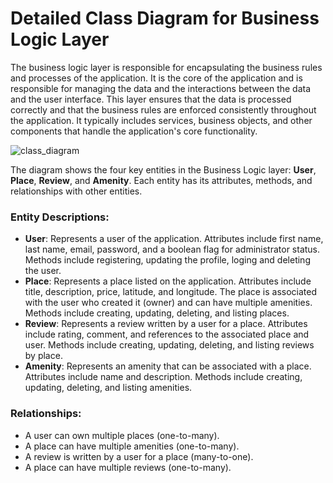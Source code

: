 # Detailed Class Diagram for Business Logic Layer
The business logic layer is responsible for encapsulating the business rules and processes of the application. It is the core of the application and is responsible for managing the data and the interactions between the data and the user interface. This layer ensures that the data is processed correctly and that the business rules are enforced consistently throughout the application. It typically includes services, business objects, and other components that handle the application's core functionality.

![class_diagram](https://github.com/user-attachments/assets/2cf10951-67eb-4e23-90a9-2db50cb034a7)


The diagram shows the four key entities in the Business Logic layer: **User**, **Place**, **Review**, and **Amenity**. Each entity has its attributes, methods, and relationships with other entities.

### Entity Descriptions:

- **User**: Represents a user of the application. Attributes include first name, last name, email, password, and a boolean flag for administrator status. Methods include registering, updating the profile, loging and deleting the user.
- **Place**: Represents a place listed on the application. Attributes include title, description, price, latitude, and longitude. The place is associated with the user who created it (owner) and can have multiple amenities. Methods include creating, updating, deleting, and listing places.
- **Review**: Represents a review written by a user for a place. Attributes include rating, comment, and references to the associated place and user. Methods include creating, updating, deleting, and listing reviews by place.
- **Amenity**: Represents an amenity that can be associated with a place. Attributes include name and description. Methods include creating, updating, deleting, and listing amenities.

### Relationships:

- A user can own multiple places (one-to-many).
- A place can have multiple amenities (one-to-many).
- A review is written by a user for a place (many-to-one).
- A place can have multiple reviews (one-to-many).